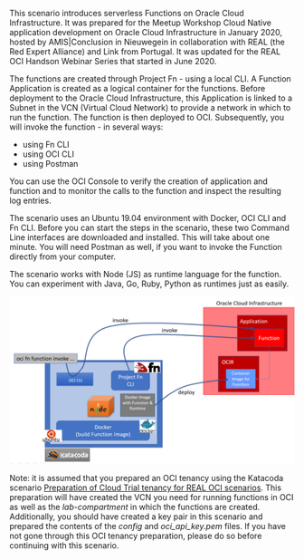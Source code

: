 This scenario introduces serverless Functions on Oracle Cloud Infrastructure. It was prepared for the Meetup Workshop Cloud Native application development on Oracle Cloud Infrastructure in January 2020, hosted by AMIS|Conclusion in Nieuwegein in collaboration with REAL (the Red Expert Alliance) and Link from Portugal. It was updated for the REAL OCI Handson Webinar Series that started in June 2020.

The functions are created through Project Fn - using a local CLI. A Function Application is created as a logical container for the functions. Before deployment to the Oracle Cloud Infrastructure, this Application is linked to a Subnet in the VCN (Virtual Cloud Network) to provide a network in which to run the function. The function is then deployed to OCI. Subsequently, you will invoke the function - in several ways:
* using Fn CLI
* using OCI CLI
* using Postman

You can use the OCI Console to verify the creation of application and function and to monitor the calls to the function and inspect the resulting log entries.

The scenario uses an Ubuntu 19.04 environment with Docker, OCI CLI and Fn CLI. Before you can start the steps in the scenario, these two Command Line interfaces are downloaded and installed. This will take about one minute. You will need Postman as well, if you want to invoke the Function directly from your computer.

The scenario works with Node (JS) as runtime language for the function. You can experiment with Java, Go, Ruby, Python as runtimes just as easily.

![Overview of Fn (local) and OCI Functions ](assets/fn-on-oci-overview.jpg)

Note: it is assumed that you prepared an OCI tenancy using the Katacoda scenario [Preparation of Cloud Trial tenancy for REAL OCI scenarios](https://katacoda.com/redexpertalliance/courses/oci-course/oci-lab-preparation-cloud-trial). This preparation will have created the VCN you need for running functions in OCI as well as the *lab-compartment* in which the functions are created. Additionally, you should have created a key pair in this scenario and prepared the contents of the *config* and  *oci_api_key.pem* files. If you have not gone through this OCI tenancy preparation, please do so before continuing with this scenario.